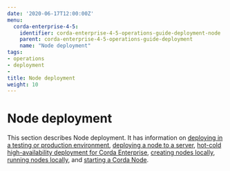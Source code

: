 ```yaml
---
date: '2020-06-17T12:00:00Z'
menu:
  corda-enterprise-4-5:
    identifier: corda-enterprise-4-5-operations-guide-deployment-node
    parent: corda-enterprise-4-5-operations-guide-deployment
    name: "Node deployment"
tags:
- operations
- deployment
-
title: Node deployment
weight: 10
---
```


# Node deployment

This section describes Node deployment. It has information on [deploying in a testing or production environment](env-prod-test.md), [deploying a node to a server](deploying-a-node.md), [hot-cold high-availability deployment for Corda Enterprise](hot-cold-deployment.md), [creating nodes locally](generating-a-node.md), [running nodes locally](running-a-node.md), and [starting a Corda Node](starting-components.md).